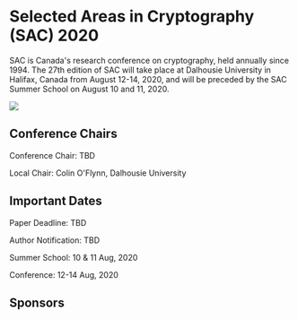 # Selected Areas in Cryptography (SAC) 2020

SAC is Canada's research conference on cryptography, held annually since 1994. The 27th edition of SAC will take place at Dalhousie University in Halifax, Canada from August 12-14, 2020, and will be preceded by the SAC Summer School on August 10 and 11, 2020. 

![](halifax1.jpg)

## Conference Chairs

Conference Chair: TBD

Local Chair: Colin O'Flynn, Dalhousie University

## Important Dates

Paper Deadline: TBD

Author Notification: TBD

Summer School: 10 & 11 Aug, 2020

Conference: 12-14 Aug, 2020

## Sponsors
